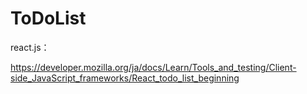 # ToDoList
react.js：

https://developer.mozilla.org/ja/docs/Learn/Tools_and_testing/Client-side_JavaScript_frameworks/React_todo_list_beginning
